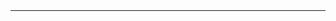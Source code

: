 
<table style="height: 52px;" width="717">
<tbody>
<tr>
<td style="width: 707px;">
<h1 align="center"><strong>template-Porto</strong></h1>
</td>
</tr>
<tr>
<td align="center">http://www.creativework.tk/</td>
</tr>
<tr>
<td ><img src="https://image.prntscr.com/image/VlYLbdX3QIuPI4fTsL4Ctg.png" /></td>
</tr>
</tbody>
</table>
